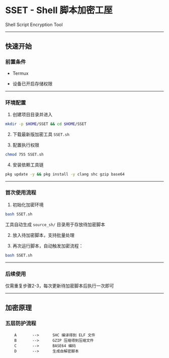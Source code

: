# SSET - Shell 脚本加密工厔

Shell Script Encryption Tool

---

## 快速开始

### 前置条件

- Termux

- 设备已开启存储权限

---

### 环境配置

1. 创建项目目录并进入

```bash
mkdir -p $HOME/SSET && cd $HOME/SSET
```

2. 下载最新版加密工具 `SSET.sh`

3. 配置执行权限

```bash
chmod 755 SSET.sh
```

4. 安装依赖工具链

```bash
pkg update -y && pkg install -y clang shc gzip base64
```

---

### 首次使用流程

1. 初始化加密环境

```bash
bash SSET.sh
```

工具自动生成 `source_sh/` 目录用于存放待加密脚本

2. 放入待加密脚本，支持批量处理

3. 再次运行脚本，自动触发加密流程：

```bash
bash SSET.sh
```

---

### 后续使用

仅需重复步骤2-3，每次更新待加密脚本后执行一次即可

---

## 加密原理

### 五层防护流程

```
    A       -->      SHC 编译得到 ELF 文件
    B       -->      GZIP 压缩得到压缩文件
    C       -->      BASE64 编码
    D       -->      生成自解密脚本
```